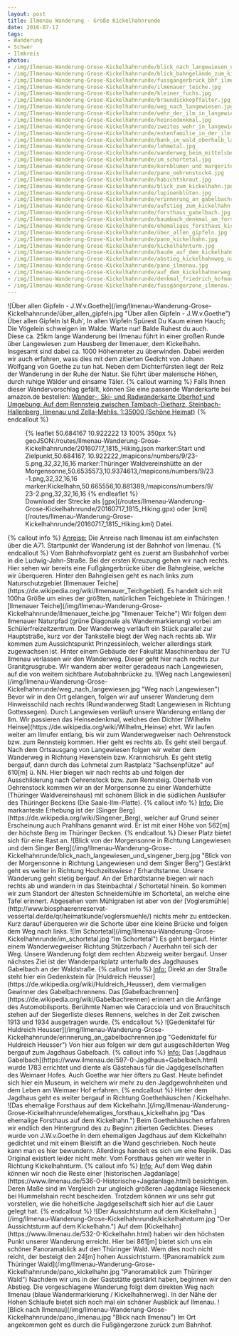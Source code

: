 ```yaml
---
layout: post
title: Ilmenau Wanderung - Große Kickelhahnrunde
date: 2016-07-17
tags:
- Wanderung
- Schwer
- Ilmkreis
photos:
- /img/Ilmenau-Wanderung-Grose-Kickelhahnrunde/blick_nach_langewiesen_und_singener_berg.jpg
- /img/Ilmenau-Wanderung-Grose-Kickelhahnrunde/blick_bahngelände_zum_kickelhahn.JPG
- /img/Ilmenau-Wanderung-Grose-Kickelhahnrunde/fussgängerbrück_bhf_ilmenau.jpg
- /img/Ilmenau-Wanderung-Grose-Kickelhahnrunde/ilmenauer_teiche.jpg
- /img/Ilmenau-Wanderung-Grose-Kickelhahnrunde/kleiner_fuchs.jpg
- /img/Ilmenau-Wanderung-Grose-Kickelhahnrunde/braundickkopffalter.jpg
- /img/Ilmenau-Wanderung-Grose-Kickelhahnrunde/weg_nach_langewiesen.jpg
- /img/Ilmenau-Wanderung-Grose-Kickelhahnrunde/wehr_der_ilm_in_langewiesen.jpg
- /img/Ilmenau-Wanderung-Grose-Kickelhahnrunde/heinsedenkmal.jpg
- /img/Ilmenau-Wanderung-Grose-Kickelhahnrunde/zweites_wehr_in_langewiesen.jpg
- /img/Ilmenau-Wanderung-Grose-Kickelhahnrunde/entenfamilie_in_der_ilm.jpg
- /img/Ilmenau-Wanderung-Grose-Kickelhahnrunde/bank_im_wald_oberhalb_langewiesen.jpg
- /img/Ilmenau-Wanderung-Grose-Kickelhahnrunde/lohmetal.jpg
- /img/Ilmenau-Wanderung-Grose-Kickelhahnrunde/wanderweg_beim_mittelsberg.jpg
- /img/Ilmenau-Wanderung-Grose-Kickelhahnrunde/im_schortetal.jpg
- /img/Ilmenau-Wanderung-Grose-Kickelhahnrunde/kornblumen_und_margeriten.jpg
- /img/Ilmenau-Wanderung-Grose-Kickelhahnrunde/pano_oehrenstock4.jpg
- /img/Ilmenau-Wanderung-Grose-Kickelhahnrunde/habichtskraut.jpg
- /img/Ilmenau-Wanderung-Grose-Kickelhahnrunde/blick_zum_kickelhahn.jpg
- /img/Ilmenau-Wanderung-Grose-Kickelhahnrunde/lupinenblüten.jpg
- /img/Ilmenau-Wanderung-Grose-Kickelhahnrunde/erinnerung_an_gabelbachrennen.jpg
- /img/Ilmenau-Wanderung-Grose-Kickelhahnrunde/aufstieg_zum_kickelhahn.jpg
- /img/Ilmenau-Wanderung-Grose-Kickelhahnrunde/forsthaus_gabelbach.jpg
- /img/Ilmenau-Wanderung-Grose-Kickelhahnrunde/baumbach_denkmal_am_forsthaus_gabelbach.jpg
- /img/Ilmenau-Wanderung-Grose-Kickelhahnrunde/ehemaliges_forsthaus_kickelhahn.jpg
- /img/Ilmenau-Wanderung-Grose-Kickelhahnrunde/über_allen_gipfeln.jpg
- /img/Ilmenau-Wanderung-Grose-Kickelhahnrunde/pano_kickelhahn.jpg
- /img/Ilmenau-Wanderung-Grose-Kickelhahnrunde/kickelhahnturm.jpg
- /img/Ilmenau-Wanderung-Grose-Kickelhahnrunde/baude_auf_dem_kickelhahn.jpg
- /img/Ilmenau-Wanderung-Grose-Kickelhahnrunde/abstieg_kickelhahnweg_nach_ilmenau.jpg
- /img/Ilmenau-Wanderung-Grose-Kickelhahnrunde/pano_ilmenau.jpg
- /img/Ilmenau-Wanderung-Grose-Kickelhahnrunde/auf_dem_kickelhahnerweg.jpg
- /img/Ilmenau-Wanderung-Grose-Kickelhahnrunde/denkmal_friedrich_hofmann.jpg
- /img/Ilmenau-Wanderung-Grose-Kickelhahnrunde/fussgängerzone_ilmenau.jpg
---
```

<div class="container"><div class="col-sm-4">![Über allen Gipfeln  - J.W.v.Goethe](/img/Ilmenau-Wanderung-Grose-Kickelhahnrunde/über_allen_gipfeln.jpg "Über allen Gipfeln  - J.W.v.Goethe")</div><div class="col-sm-4">Über allen Gipfeln
Ist Ruh',
In allen Wipfeln
Spürest Du
Kaum einen Hauch;
Die Vögelein schweigen im Walde.
Warte nur! Balde
Ruhest du auch.
</div></div>
Diese ca. 25km lange Wanderung bei Ilmenau führt in einer großen Runde über Langewiesen zum Hausberg der Ilmenauer, dem Kickelhahn. Insgesamt sind dabei ca. 1000 Höhenmeter zu überwinden. Dabei werden wir auch erfahren, wass dies mit dem zitierten Gedicht von Johann Wolfgang von Goethe zu tun hat. Neben dem Dichterfürsten liegt der Reiz der Wanderung in der Ruhe der Natur. Sie führt über malerische Höhen, durch ruhige Wälder und einsame Täler.
{% callout warning %}
Falls Ihnen dieser Wandervorschlag gefällt, können Sie eine passende Wanderkarte bei amazon.de bestellen:
<a rel="nofollow" href="https://www.amazon.de/Wander--Radwanderkarte-Oberhof-Umgebung-Steinbach-Hallenberg/dp/3895910775/ref=as_li_ss_tl?ie=UTF8&qid=1468849613&sr=8-9&keywords=wanderkarte+ilmenau&linkCode=ll1&tag=thueringergip-21&linkId=ed62e5358052bf1c4f0a5e2724df3e83">Wander-, Ski- und Radwanderkarte Oberhof und Umgebung: Auf dem Rennsteig zwischen Tambach-Dietharz, Steinbach-Hallenberg, Ilmenau und Zella-Mehlis. 1:35000 (Schöne Heimat)</a><img src="http://ir-de.amazon-adsystem.com/e/ir?t=thueringergip-21&l=as2&o=3&a=1468849613" width="1" height="1" border="0" alt="" style="border:none !important; margin:0px !important;" />
{% endcallout %}
<figure>{% leaflet 50.684167 10.922222 13 100% 350px %}
geoJSON:/routes/Ilmenau-Wanderung-Grose-Kickelhahnrunde/20160717_1815_Hiking.json
marker:Start und Zielpunkt,50.684167, 10.922222,/mapicons/numbers/9/23-S.png,32,32,16,16
marker:Thüringer Waldvereinshütte an der Morgensonne,50.6535573,10.9374613,/mapicons/numbers/9/23-1.png,32,32,16,16
marker:Kickelhahn,50.665556,10.881389,/mapicons/numbers/9/23-2.png,32,32,16,16
{% endleaflet %}<figcaption>Download der Strecke als [gpx](/routes/Ilmenau-Wanderung-Grose-Kickelhahnrunde/20160717_1815_Hiking.gpx) oder [kml](/routes/Ilmenau-Wanderung-Grose-Kickelhahnrunde/20160717_1815_Hiking.kml) Datei.</figcaption></figure>
<!-- more -->
{% callout info %}
<u>Anreise:</u> Die Anreise nach Ilmenau ist am einfachsten über die A71. Startpunkt der Wanderung ist der Bahnhof von Ilmenau.
{% endcallout %}
Vom Bahnhofsvorplatz geht es zuerst am Busbahnhof vorbei in die Ludwig-Jahn-Straße. Bei der ersten Kreuzung gehen wir nach rechts. Hier sehen wir bereits eine Fußgängerbrücke über die Bahngleise, welche wir überqueren. Hinter den Bahngleisen geht es nach links zum Naturschutzgebiet [Ilmenauer Teiche](https://de.wikipedia.org/wiki/Ilmenauer_Teichgebiet). Es handelt sich mit 100ha Größe um eines der größten, natürlichen Teichgebiete in Thüringen.
![Ilmenauer Teiche](/img/Ilmenau-Wanderung-Grose-Kickelhahnrunde/ilmenauer_teiche.jpg "Ilmenauer Teiche")
Wir folgen dem Ilmenauer Naturpfad (grüne Diagonale als Wandermarkierung) vorbei am Schülerfreizeitzentrum. Der Wanderweg verläuft ein Stück parallel zur Hauptstraße, kurz vor der Tankstelle biegt der Weg nach rechts ab. Wir kommen zum Aussichtspunkt Prinzessinloch, welcher allerdings stark zugewachsen ist. Hinter einem Gebäude der Fakultät Maschinenbau der TU Ilmenau verlassen wir den Wanderweg. Dieser geht hier nach rechts zur Granitgrusgrube. Wir wandern aber weiter geradeaus nach Langewiesen, auf die von weitem sichtbare Autobahnbrücke zu.
![Weg nach Langewiesen](/img/Ilmenau-Wanderung-Grose-Kickelhahnrunde/weg_nach_langewiesen.jpg "Weg nach Langewiesen")
Bevor wir in den Ort gelangen, folgen wir auf unserer Wanderung dem Hinweisschild nach rechts (Rundwanderweg Stadt Langewiesen in Richtung Gottessegen). Durch Langewiesen verläuft unsere Wanderung entlang der Ilm. Wir passieren das Heinsedenkmal, welches den Dichter [Wilhelm Heinse](https://de.wikipedia.org/wiki/Wilhelm_Heinse) ehrt. Wir laufen weiter am Ilmufer entlang, bis wir zum Wanderwegweiser nach Oehrenstock bzw. zum Rennsteig kommen. Hier geht es rechts ab. Es geht steil bergauf. Nach dem Ortsausgang von Langewiesen folgen wir weiter dem Wanderweg in Richtung Hexenstein bzw. Krannichsruh. Es geht stetig bergauf, dann durch das Lohmetal zum Rastplatz "Sachsenpfütze" auf 610[m] ü. NN. Hier biegen wir nach rechts ab und folgen der Ausschilderung nach Oehrenstock bzw. zum Rennsteig. Oberhalb von Oehrenstock kommen wir an der Morgensonne zu einer Wanderhütte (Thüringer Waldvereinshaus) mit schönem Blick in die südlichen Ausläufer des Thüringer Beckens (Die Saale-Ilm-Platte).
{% callout info %}
<u>Info:</u> Die markanteste Erhebung ist der [Singer Berg](https://de.wikipedia.org/wiki/Singener_Berg), welcher auf Grund seiner Erscheinung auch Prahlhans genannt wird. Er ist mit einer Höhe von 562[m] der höchste Berg im Thüringer Becken.
{% endcallout %}
Dieser Platz bietet sich für eine Rast an.
![Blick von der Morgensonne in Richtung Langewiesen und dem Singer Berg](/img/Ilmenau-Wanderung-Grose-Kickelhahnrunde/blick_nach_langewiesen_und_singener_berg.jpg "Blick von der Morgensonne in Richtung Langewiesen und dem Singer Berg")
Gestärkt geht es weiter in Richtung Hochzeitswiese / Erhardtstanne. Unsere Wanderung geht stetig bergauf. An der Erhardtstanne biegen wir nach rechts ab und wandern in das Steinbachtal / Schortetal hinein. So kommen wir zum Standort der ältesten Schneidemühle im Schortetal, an welche eine Tafel erinnert. Abgesehen vom Mühlgraben ist aber von der [Voglersmühle](http://www.biosphaerenreservat-vessertal.de/de/qr/heimatkunde/voglersmuehle/) nichts mehr zu entdecken. Kurz darauf überqueren wir die Schorte über eine kleine Brücke und folgen dem Weg nach links.
![Im Schortetal](/img/Ilmenau-Wanderung-Grose-Kickelhahnrunde/im_schortetal.jpg "Im Schortetal")
Es geht bergauf. Hinter einem Wanderwegweiser Richtung Stützerbach / Auerhahn teil sich der Weg. Unsere Wanderung folgt dem rechten Abzweig weiter bergauf. Unser nächstes Ziel ist der Wanderparkplatz unterhalb des Jagdhauses Gabelbach an der Waldstraße.
{% callout info %}
<u>Info:</u> Direkt an der Straße steht hier ein Gedenkstein für [Huldreich Heusser](https://de.wikipedia.org/wiki/Huldreich_Heusser), dem viermaligen Gewinner des Gabelbachrennens. Das [Gabelbachrennen](https://de.wikipedia.org/wiki/Gabelbachrennen) erinnert an die Anfänge des Automobilsports. Berühmte Namen wie Caracciola und von Brauchitsch stehen auf der Siegerliste dieses Rennens, welches in der Zeit zwischen 1913 und 1934 ausgetragen wurde.
{% endcallout %}
![Gedenktafel für Huldreich Heusser](/img/Ilmenau-Wanderung-Grose-Kickelhahnrunde/erinnerung_an_gabelbachrennen.jpg "Gedenktafel für Huldreich Heusser")
Von hier aus folgen wir dem gut ausgeschilderten Weg bergauf zum Jagdhaus Gabelbach.
{% callout info %}
<u>Info:</u> Das [Jagdhaus Gabelbach](https://www.ilmenau.de/597-0-Jagdhaus+Gabelbach.html) wurde 1783 errichtet und diente als Gästehaus für die Jagdgesellschaften des Weimaer Hofes. Auch Goethe war hier öfters zu Gast. Heute befindet sich hier ein Museum, in welchem wir mehr zu den Jagdgewohnheiten und dem Leben am Weimaer Hof erfahren.
{% endcallout %}
Hinter dem Jagdhaus geht es weiter bergauf in Richtung Goethehäuschen / Kickelhahn.
![Das ehemalige Forsthaus auf dem Kickelhahn.](/img/Ilmenau-Wanderung-Grose-Kickelhahnrunde/ehemaliges_forsthaus_kickelhahn.jpg "Das ehemalige Forsthaus auf dem Kickelhahn.")
Beim Goethehäuschen erfahren wir endlich den Hintergrund des zu Beginn zitierten Gedichtes. Dieses wurde von J.W.v.Goethe in dem ehemaligen Jagdhaus auf dem Kickelhahn gedichtet und mit einem Bleistift an die Wand geschrieben. Noch heute kann man es hier bewundern. Allerdings handelt es sich um eine Replik. Das Original existiert leider nicht mehr.
Vom Forsthaus gehen wir weiter in Richtung Kickelhahnturm.
{% callout info %}
<u>Info:</u> Auf dem Weg dahin können wir noch die Reste einer [historischen Jagdanlage](https://www.ilmenau.de/536-0-Historische+Jagdanlage.html) besichtigen. Deren Maße sind im Vergleich zur ungleich größeren Jagdanlage Rieseneck bei Hummelshain recht bescheiden. Trotzdem können wir uns sehr gut vorstellen, wie die hoheitliche Jagdgesellschaft sich hier auf die Lauer gelegt hat.
{% endcallout %}
![Der Aussichtsturm auf dem Kickelhahn.](/img/Ilmenau-Wanderung-Grose-Kickelhahnrunde/kickelhahnturm.jpg "Der Aussichtsturm auf dem Kickelhahn.")
Auf dem [Kickelhahn](https://www.ilmenau.de/532-0-Kickelhahn.html) haben wir den höchsten Punkt unserer Wanderung erreicht. Hier bei 861[m] bietet sich uns ein schöner Panoramablick auf den Thüringer Wald. Wem dies noch nicht reicht, der besteigt den 24[m] hohen Aussichtsturm.
![Panoramablick zum Thüringer Wald](/img/Ilmenau-Wanderung-Grose-Kickelhahnrunde/pano_kickelhahn.jpg "Panoramablick zum Thüringer Wald")
Nachdem wir uns in der Gaststätte gestärkt haben, beginnen wir den Abstieg. Die vorgeschlagene Wanderung folgt dem direkten Weg nach Ilmenau (blaue Wandermarkierung / Kickelhahnerweg). In der Nähe der Hohen Schlaufe bietet sich noch mal ein schöner Ausblick auf Ilmenau.
![Blick nach Ilmenau](/img/Ilmenau-Wanderung-Grose-Kickelhahnrunde/pano_ilmenau.jpg "Blick nach Ilmenau")
Im Ort angekommen geht es durch die Fußgängerzone zurück zum Bahnhof.
